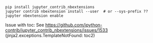 
````
pip install jupyter_contrib_nbextensions
jupyter contrib nbextension install --user  # or --sys-prefix ??
jupyter nbextension enable
````

Issue with toc:
See https://github.com/ipython-contrib/jupyter_contrib_nbextensions/issues/1533
(jinja2.exceptions.TemplateNotFound: toc2)
